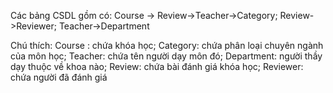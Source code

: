 ﻿Các bảng CSDL gồm có: Course -> Review->Teacher->Category; Review->Reviewer; Teacher->Department

Chú thích: Course : chứa khóa học; Category: chứa phân loại chuyên ngành của môn học; Teacher: chứa tên người dạy môn đó; Department: người thầy dạy thuộc về khoa nào; Review: chứa bài đánh giá khóa học; Reviewer: chứa người đã đánh giá